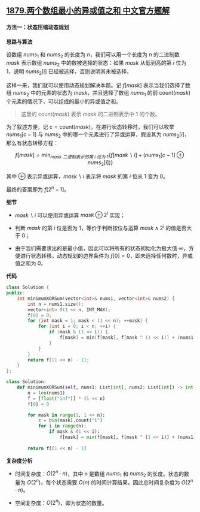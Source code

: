 ## [1879.两个数组最小的异或值之和 中文官方题解](https://leetcode.cn/problems/minimum-xor-sum-of-two-arrays/solutions/100000/liang-ge-shu-zu-zui-xiao-de-yi-huo-zhi-z-2uye)

#### 方法一：状态压缩动态规划

**思路与算法**

设数组 $\textit{nums}_1$ 和 $\textit{nums}_2$ 的长度为 $n$，我们可以用一个长度为 $n$ 的二进制数 $\textit{mask}$ 表示数组 $\textit{nums}_2$ 中的数被选择的状态：如果 $\textit{mask}$ 从低到高的第 $i$ 位为 $1$，说明 $\textit{nums}_2[i]$ 已经被选择，否则说明其未被选择。

这样一来，我们就可以使用动态规划解决本题。记 $f[\textit{mask}]$ 表示当我们选择了数组 $\textit{nums}_2$ 中的元素的状态为 $\textit{mask}$，并且选择了数组 $\textit{nums}_1$ 的前 $\text{count}(\textit{mask})$ 个元素的情况下，可以组成的最小的异或值之和。

> 这里的 $\text{count}(\textit{mask})$ 表示 $\textit{mask}$ 的二进制表示中 $1$ 的个数。

为了叙述方便，记 $c = \text{count}(\textit{mask})$。在进行状态转移时，我们可以枚举 $\textit{nums}_1[c-1]$ 与 $\textit{nums}_2$ 中的哪一个元素进行了异或运算，假设其为 $\textit{nums}_2[i]$，那么有状态转移方程：

$$
f[\textit{mask}] = \min_{\textit{mask} ~二进制表示的第~ i ~位为~ 1} \big\{ f[\textit{mask} \backslash i] + (\textit{nums}_1[c-1] \oplus \textit{nums}_2[i]) \big\}
$$

其中 $\oplus$ 表示异或运算，$\textit{mask} \backslash i$ 表示将 $\textit{mask}$ 的第 $i$ 位从 $1$ 变为 $0$。

最终的答案即为 $f[2^n - 1]$。

**细节**

- $\textit{mask} \backslash i$ 可以使用异或运算 $\textit{mask} \oplus 2^i$ 实现；

- 判断 $\textit{mask}$ 的第 $i$ 位是否为 $1$，等价于判断按位与运算 $\textit{mask} \wedge 2^i$ 的值是否大于 $0$；

- 由于我们需要求出的是最小值，因此可以将所有的状态初始化为极大值 $\infty$，方便进行状态转移。动态规划的边界条件为 $f[0]=0$，即未选择任何数时，异或值之和为 $0$。

**代码**

```C++ [sol1-C++]
class Solution {
public:
    int minimumXORSum(vector<int>& nums1, vector<int>& nums2) {
        int n = nums1.size();
        vector<int> f(1 << n, INT_MAX);
        f[0] = 0;
        for (int mask = 1; mask < (1 << n); ++mask) {
            for (int i = 0; i < n; ++i) {
                if (mask & (1 << i)) {
                    f[mask] = min(f[mask], f[mask ^ (1 << i)] + (nums1[__builtin_popcount(mask) - 1] ^ nums2[i]));
                }
            }
        }
        return f[(1 << n) - 1];
    }
};
```

```Python [sol1-Python3]
class Solution:
    def minimumXORSum(self, nums1: List[int], nums2: List[int]) -> int:
        n = len(nums1)
        f = [float("inf")] * (1 << n)
        f[0] = 0

        for mask in range(1, 1 << n):
            c = bin(mask).count("1")
            for i in range(n):
                if mask & (1 << i):
                    f[mask] = min(f[mask], f[mask ^ (1 << i)] + (nums1[c - 1] ^ nums2[i]))
        
        return f[(1 << n) - 1]
```

**复杂度分析**

- 时间复杂度：$O(2^n \cdot n)$，其中 $n$ 是数组 $\textit{nums}_1$ 和 $\textit{nums}_2$ 的长度。状态的数量为 $O(2^n)$，每个状态需要 $O(n)$ 的时间计算结果，因此总时间复杂度为 $O(2^n \cdot n)$。

- 空间复杂度：$O(2^n)$，即为状态的数量。